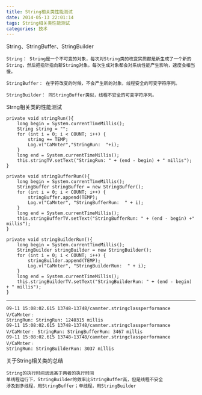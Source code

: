 ```yaml
---
title: String相关类性能测试
date: 2014-05-13 22:01:14
tags: String相关类性能测试
categories: 技术
---
```



String、StringBuffer、StringBuilder

    String： String是一个不可变的对象，每次对String类的改变实质都是新生成了一个新的String，然后把指针指向新String对象。每次生成对象都会对系统性能产生影响，速度会相当慢。

    StringBuffer： 在字符改变的时候，不会产生新的对象，线程安全的可变字符序列。

    StringBuilder： 同StringBuffer类似，线程不安全的可变字符序列。
<!--more-->
Strng相关类的性能测试

    private void stringRun(){
        long begin = System.currentTimeMillis();
        String string = "";
        for (int i = 0; i < COUNT; i++) {
            string += TEMP;
            Log.v("CaMnter","StringRun:  "+i);
        }
        long end = System.currentTimeMillis();
        this.stringTV.setText("StringRun: " + (end - begin) + " millis");
    }

    private void stringBufferRun(){
        long begin = System.currentTimeMillis();
        StringBuffer stringBuffer = new StringBuffer();
        for (int i = 0; i < COUNT; i++) {
            stringBuffer.append(TEMP);
            Log.v("CaMnter", "StringBufferRun:  " + i);
        }
        long end = System.currentTimeMillis();
        this.stringBufferTV.setText("StringBufferRun: " + (end - begin) +" millis");
    }

    private void stringBuilderRun(){
        long begin = System.currentTimeMillis();
        StringBuilder stringBuilder = new StringBuilder();
        for (int i = 0; i < COUNT; i++) {
            stringBuilder.append(TEMP);
            Log.v("CaMnter", "StringBuilderRun:  " + i);
        }
        long end = System.currentTimeMillis();
        this.stringBuilderTV.setText("StringBuilderRun: " + (end - begin) + " millis");
    }
---
    09-11 15:08:02.615 13748-13748/camnter.stringclassperformance V/CaMnter﹕
    StringRun: StringRun: 1240315 millis
    09-11 15:08:02.615 13748-13748/camnter.stringclassperformance V/CaMnter﹕ StringRun: StringBufferRun: 3467 millis
    09-11 15:08:02.615 13748-13748/camnter.stringclassperformance V/CaMnter﹕
    StringRun: StringBuilderRun: 3037 millis

关于String相关类的总结

    String的执行时间远远高于两者的执行时间
    单线程运行下，StringBuilder的效率比StringBuffer高，但是线程不安全
    涉及到多线程，用StringBuffer；单线程，用StringBuilder
